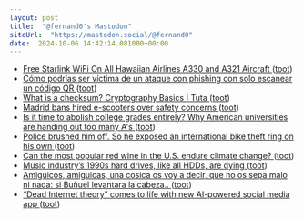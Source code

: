 ```yaml
---
layout: post
title:  "@fernand0's Mastodon"
siteUrl:  "https://mastodon.social/@fernand0"
date:  2024-10-06 14:42:14.081000+00:00
---
```

*  [Free Starlink WiFi On All Hawaiian Airlines A330 and A321 Aircraft ](https://aeroxplorer.com/articles/hawaiian-airlines-airbus-a321-and-a330-fleet-now-equipped-with-free-starlink-wi-fi.ph) ([toot](https://mastodon.social/@fernand0/113261001708563338))
*  [Cómo podrías ser víctima de un ataque con phishing con solo escanear un código QR ](https://unaaldia.hispasec.com/2024/09/como-podrias-ser-victima-de-un-ataque-con-phishing-con-solo-escanear-un-codigo-qr.htm) ([toot](https://mastodon.social/@fernand0/113260143768194799))
*  [What is a checksum? Cryptography Basics \| Tuta ](https://tuta.com/blog/what-is-a-checksu) ([toot](https://mastodon.social/@fernand0/113260008347733730))
*  [Madrid bans hired e-scooters over safety concerns ](https://www.lemonde.fr/en/transport/article/2024/09/05/madrid-bans-hired-e-scooters-over-safety-concerns_6724935_216.htm) ([toot](https://mastodon.social/@fernand0/113259682562785618))
*  [Is it time to abolish college grades entirely? Why American universities are handing out too many A's ](https://www.techspot.com/news/104630-time-abolish-college-grades-entirely-why-american-universities.htm) ([toot](https://mastodon.social/@fernand0/113259513267286611))
*  [Police brushed him off. So he exposed an international bike theft ring on his own ](https://www.latimes.com/california/story/2024-08-27/police-brushed-him-off-so-he-exposed-an-international-bike-theft-ring-on-his-ow) ([toot](https://mastodon.social/@fernand0/113259340205280257))
*  [Can the most popular red wine in the U.S. endure climate change?  ](https://www.npr.org/2024/09/09/nx-s1-5002055/wine-cabernet-napa-climate-change) ([toot](https://mastodon.social/@fernand0/113258492180725321))
*  [Music industry’s 1990s hard drives, like all HDDs, are dying ](https://arstechnica.com/gadgets/2024/09/music-industrys-1990s-hard-drives-like-all-hdds-are-dying) ([toot](https://mastodon.social/@fernand0/113257847269882677))
*  [Amiguicos, amiguicas, una cosica os voy a decir, que no os sepa malo ni nada: si Buñuel levantara la cabeza.. ](https://mastodon.social/@fernand0/113256390308999822) ([toot](https://mastodon.social/@fernand0/113256390308999822))
*  [“Dead Internet theory” comes to life with new AI-powered social media app ](https://arstechnica.com/information-technology/2024/09/dead-internet-theory-comes-to-life-with-new-ai-powered-social-media-app) ([toot](https://mastodon.social/@fernand0/113256046487876818))

